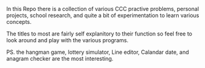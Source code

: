 In this Repo there is a collection of various CCC practive problems, personal projects, school research, and quite a bit of experimentation to learn various concepts.

The titles to most are fairly self explanitory to their function so feel free to look around and play with the various programs.

PS.
the hangman game, lottery simulator, Line editor, Calandar date, and anagram checker are the most interesting.
